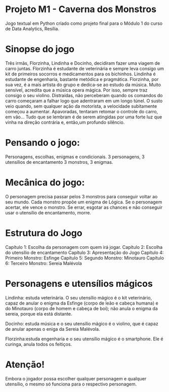 # Projeto M1 - Caverna dos Monstros
 Jogo textual em Python criado como projeto final para o Módulo 1 do curso de Data Analytics, Resília. 

# Sinopse do jogo
Três irmãs, Florzinha, Lindinha e Docinho, decidiram fazer uma viagem de carro juntas.
Florzinha é estudante de veterinária e sempre leva consigo um kit de primeiros socorros e medicamentos para os bichinhos.
Lindinha é estudante de engenharia, bastante metódica e pragmática.
Florzinha, por sua vez, é a mais artista do grupo e dedica-se ao estudo da música. Muito sensível, acredita que a música opera mágica.
Por isso, sempre traz consigo o seu violino.
Distraídas, não perceberam quando os comandos do carro começaram a falhar logo que adentraram em um longo túnel.
O susto veio quando, sem qualquer ação da motorista, a velocidade subitamente começou a aumentar.
Apavoradas, tentaram retomar o controle do carro, em vão...
Tudo que se lembram é de serem atingidas por uma forte luz que vinha na direção  contrária e, então,um profundo silêncio.


# Pensando o jogo:
Personagens, escolhas, enigmas e condicionais.
3 personagens, 3 utensílios de encantamento
3 monstros, 3 enigmas.

# Mecânica do jogo:
O personagem precisa passar pelos 3 monstros para conseguir voltar ao seu mundo.
Cada monstro propõe um enigma de Lógica. Se o personagem acertar, ele vence o monstro.
Se errar, esgotar as chances e não conseguir usar o utensílio de encantamento, morre.

# Estrutura do Jogo

Capítulo 1: Escolha da personagem com quem irá jogar.
Capítulo 2: Escolha do utensílio de encantamento
Capítulo 3: Apresentação do Jogo
Capítulo 4: Primeiro Monstro: Esfinge
Capítulo 5: Segundo Monstro: Minotauro
Capítulo 6: Terceiro Monstro: Sereia Malévola

# Personagens e utensílios mágicos
Lindinha: estuda veterinária. O seu utensílio mágico é o kit veterinário, capaz de anular o enigma da Esfinge (corpo de leão e cabeça humana) e do Minotauro (corpo de homem e cabeça de boi); não anula o enigma da sereia, porque ela está distante. 

Docinho: estuda música e o seu utensílio mágico é o violino, que é capaz de anular apenas o eniga da Sereia Malévola. 

Florzinha:estuda engenharia e o seu utensílio mágico é o smartphone. Ele é curinga, anula todos os feitiços.

# Atenção!
Embora o jogador possa escolher qualquer personagem e qualquer utensílio, o mesmo só funciona para o respectivo personagem.
